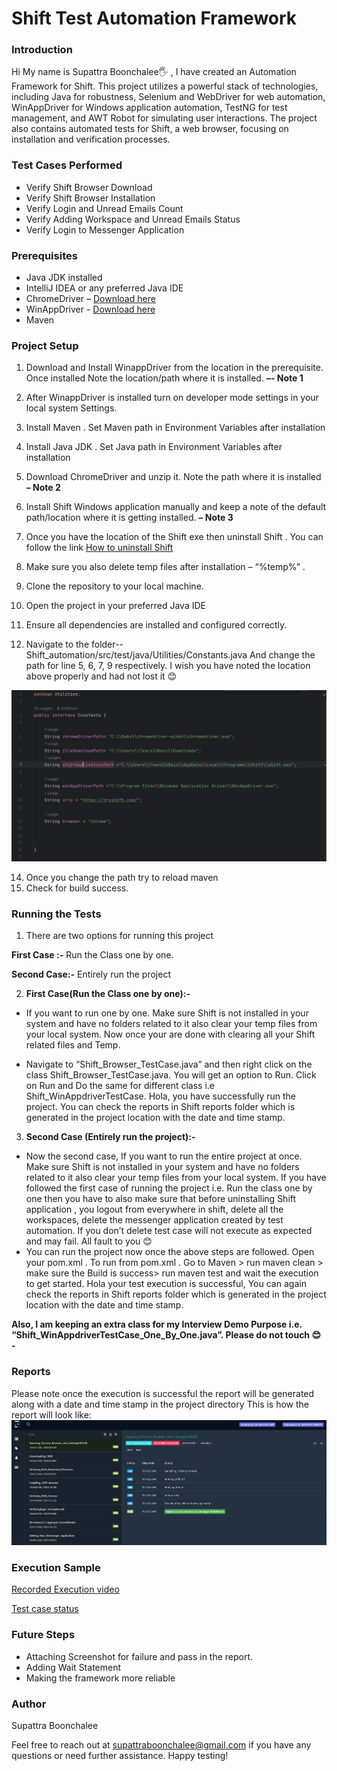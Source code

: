 # Shift Test Automation Framework

### Introduction
Hi My name is Supattra Boonchalee🖐 , I have created an Automation Framework for Shift. This project utilizes a powerful stack of technologies, including Java for robustness, Selenium and WebDriver for web automation, WinAppDriver for Windows application automation, TestNG for test management, and AWT Robot for simulating user interactions. The project also contains automated tests for Shift, a web browser, focusing on installation and verification processes.

### Test Cases Performed
- Verify Shift Browser Download
- Verify Shift Browser Installation
- Verify Login and Unread Emails Count
- Verify Adding Workspace and Unread Emails Status
- Verify Login to Messenger Application

### Prerequisites
- Java JDK installed
- IntelliJ IDEA or any preferred Java IDE
- ChromeDriver – [Download here](https://storage.googleapis.com/chrome-for-testing-public/122.0.6261.128/win64/chromedriver-win64.zip)
- WinAppDriver - [Download here](https://github.com/microsoft/WinAppDriver/releases/download/v1.2.99/WindowsApplicationDriver-1.2.99-win-x64.exe)
- Maven

### Project Setup
1. Download and Install WinappDriver from the location in the prerequisite. Once installed Note the location/path where it is installed. **–- Note 1**
2. After WinappDriver is installed turn on developer mode settings in your local system Settings.
3. Install Maven . Set Maven path in Environment Variables after installation
4. Install Java JDK . Set Java path in Environment Variables after installation
5. Download ChromeDriver and unzip it. Note the path where it is installed **– Note 2**
6. Install Shift Windows application manually and keep a note of the default path/location where it is getting installed. **– Note 3**
7. Once you have the location of the Shift exe then uninstall Shift . You can follow the link [How to uninstall Shift](https://support.tryshift.com/kb/article/679-how-to-uninstall-shift-from-your-computer-windows/)
8. Make sure you also delete temp files after installation – “%temp%” .
9. Clone the repository to your local machine.
10. Open the project in your preferred Java IDE 

11. Ensure all dependencies are installed and configured correctly.
12. Navigate to the folder--Shift_automation/src/test/java/Utilities/Constants.java And change the path for line 5, 6, 7, 9 respectively. I wish you have noted the location above properly and had not lost it 😊
    
![path screenshot](https://github.com/ShiftUser/Shift_Automation_Framework/blob/master/Shift_automation/src/test/resources/Constants.PNG)

14. Once you change the path try to reload maven 
15. Check for build success.

### Running the Tests
1.	There are two options for running this project
   
**First Case :-** Run the Class one by one.

**Second Case:-** Entirely run the project 

2.	**First Case(Run the Class one by one):-** 
- If you want to run one by one. Make sure Shift is not installed in your system and have no folders related to it also clear your temp files from your local system. Now once your are done with clearing all your Shift related files and Temp.
  
- Navigate to “Shift_Browser_TestCase.java” and then right click on the class Shift_Browser_TestCase.java. You will get an option to Run. Click on Run and Do the same for different class i.e Shift_WinAppdriverTestCase.
Hola, you have successfully run the project. You can check the reports in Shift reports folder which is generated in the project location with the date and time stamp.

3.	**Second Case (Entirely run the project):-**
-  Now the second case, If you want to run the entire project at once. Make sure Shift is not installed in your system and have no folders related to it also clear your temp files from your local system. If you have followed the first case of running the project i.e. Run the class one by one then you have to also make sure that before uninstalling Shift application , you logout from everywhere in shift, delete all the workspaces, delete the messenger application  created by test automation. If you don’t delete test case will not execute as expected and may fail. All fault to you 😊
- You can run the project now once the above steps are followed. Open your pom.xml . To run from pom.xml . Go to Maven > run maven clean > make sure the Build is success> run maven test and wait the execution to get started.
Hola your test execution is successful, You can again check the reports in Shift reports folder which is generated in the project location with the date and time stamp.

**Also, I am keeping an extra class for my Interview Demo Purpose i.e. “Shift_WinAppdriverTestCase_One_By_One.java”. Please do not touch 😊 -**


### Reports
Please note once the execution is successful the report will be generated along with a date and time stamp in the project directory This is how the report will look like:
![Report screenshot 1 ](https://github.com/ShiftUser/Shift_Automation_Framework/blob/master/Shift_automation/src/test/resources/ScreenShortReport1.PNG)


### Execution Sample
[Recorded Execution video](https://www.veed.io/view/679f6f3d-4ff5-4e62-a045-2ec82aab765c?panel=share)

[Test case status](https://github.com/ShiftUser/Shift_Automation_Framework/blob/master/Shift_automation/src/test/resources/TC_Shift_3_15_2024.xlsx)

### Future Steps
- Attaching Screenshot for failure and pass in the report.
- Adding Wait Statement 
- Making the framework more reliable

### Author
Supattra Boonchalee

Feel free to reach out at supattraboonchalee@gmail.com if you have any questions or need further assistance. Happy testing!
